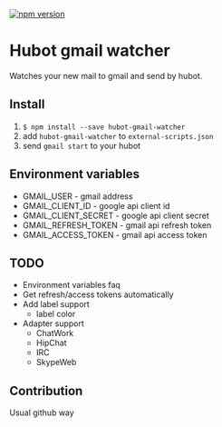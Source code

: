 [![npm version](https://badge.fury.io/js/hubot-gmail-watcher.svg)](https://badge.fury.io/js/hubot-gmail-watcher)

Hubot gmail watcher
=======================

Watches your new mail to gmail and send by hubot.

Install
-----------------------

1. `$ npm install --save hubot-gmail-watcher`
1. add `hubot-gmail-watcher` to `external-scripts.json`
1. send `gmail start` to your hubot

Environment variables
-----------------------

- GMAIL_USER          - gmail address
- GMAIL_CLIENT_ID     - google api client id
- GMAIL_CLIENT_SECRET - google api client secret
- GMAIL_REFRESH_TOKEN - gmail api refresh token
- GMAIL_ACCESS_TOKEN  - gmail api access token

TODO
-----------------------

- Environment variables faq
- Get refresh/access tokens automatically
- Add label support
    - label color
- Adapter support
    - ChatWork
    - HipChat
    - IRC
    - SkypeWeb

Contribution
-----------------------

Usual github way
